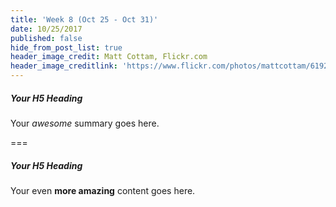 ```yaml
---
title: 'Week 8 (Oct 25 - Oct 31)'
date: 10/25/2017
published: false
hide_from_post_list: true
header_image_credit: Matt Cottam, Flickr.com
header_image_creditlink: 'https://www.flickr.com/photos/mattcottam/6192507935/'
---
```


##### Your H5 Heading
Your _awesome_ summary goes here.

===

##### Your H5 Heading
Your even **more amazing** content goes here.
